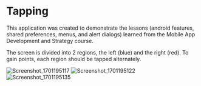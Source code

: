 # Tapping
This application was created to demonstrate the lessons (android features, shared preferences, menus, and alert dialogs) learned from the Mobile App Development and Strategy course.

The screen is divided into 2 regions, the left (blue) and the right (red). To gain points, each region should be tapped alternately.

![Screenshot_1701195117](https://github.com/emjheypb/Tapping/assets/11970136/6477efdf-197a-4727-90a0-e59393b8449f)
![Screenshot_1701195122](https://github.com/emjheypb/Tapping/assets/11970136/9b963876-a13d-4c4d-aaf9-93b07c3106b6)
![Screenshot_1701195135](https://github.com/emjheypb/Tapping/assets/11970136/35f43803-e660-4e79-a6fe-6caf7333e1e9)

